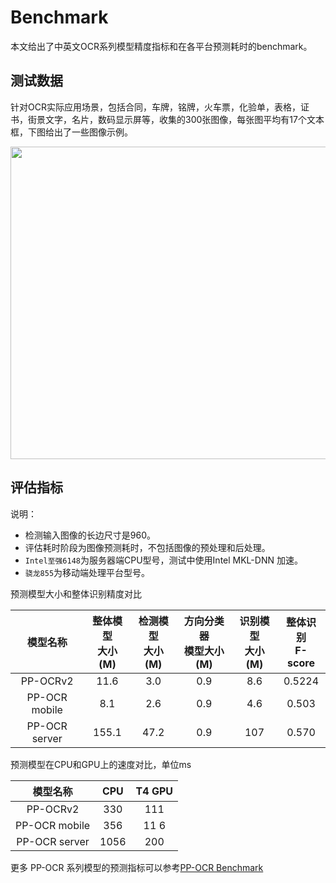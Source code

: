 # Benchmark

本文给出了中英文OCR系列模型精度指标和在各平台预测耗时的benchmark。

## 测试数据
针对OCR实际应用场景，包括合同，车牌，铭牌，火车票，化验单，表格，证书，街景文字，名片，数码显示屏等，收集的300张图像，每张图平均有17个文本框，下图给出了一些图像示例。

<div align="center">
<img src="../datasets/doc.jpg"  width = "1000" height = "500" />
</div>

## 评估指标

说明：

- 检测输入图像的长边尺寸是960。
- 评估耗时阶段为图像预测耗时，不包括图像的预处理和后处理。
- `Intel至强6148`为服务器端CPU型号，测试中使用Intel MKL-DNN 加速。
- `骁龙855`为移动端处理平台型号。

预测模型大小和整体识别精度对比

|   模型名称    | 整体模型<br>大小\(M\) | 检测模型<br>大小\(M\) | 方向分类器<br>模型大小\(M\) | 识别模型<br>大小\(M\) | 整体识别<br>F\-score |
| :-----------: | :-------------------: | :-------------------: | :-------------------------: | :-------------------: | :------------------: |
|   PP-OCRv2    |         11\.6         |         3\.0          |            0\.9             |         8\.6          |       0\.5224        |
| PP-OCR mobile |         8\.1          |         2\.6          |            0\.9             |         4\.6          |        0\.503        |
| PP-OCR server |        155\.1         |         47\.2         |            0\.9             |          107          |        0\.570        |


预测模型在CPU和GPU上的速度对比，单位ms

|   模型名称    |  CPU  | T4 GPU |
| :-----------: | :---: | :----: |
|   PP-OCRv2    |  330  |  111   |
| PP-OCR mobile |  356  |  11 6  |
| PP-OCR server | 1056  |  200   |

更多 PP-OCR 系列模型的预测指标可以参考[PP-OCR Benchmark](https://github.com/PaddlePaddle/PaddleOCR/blob/release/2.2/doc/doc_ch/benchmark.md)
